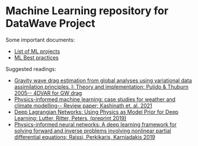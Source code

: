 # Machine Learning repository for DataWave Project

Some important documents:
- [List of ML projects](https://docs.google.com/document/d/1FmNPsKmJMUlQSOMqIJqnIMoTtq-lS6NVvxySHT1ofyA/edit?usp=sharing)
- [ML Best practices](https://docs.google.com/document/d/1uKO1Lq3CVk5TAQaS4hMLP0MBCOqgw9ftpkJARWzljYc/edit?usp=sharing)

Suggested readings:
- [Gravity wave drag estimation from global analyses using variational data assimilation principles. I: Theory and implementation; Pulido & Thuburn 2005-- 4DVAR for GW drag](https://rmets.onlinelibrary.wiley.com/doi/pdfdirect/10.1256/qj.04.116?casa_token=nTw79Csqq5oAAAAA:Ru3Do4Cbc1KUpeHdLsKsiMugYgfThLHp9NCsuxXkdrkmLTyJF4xuEd1A_hnN9YgR4s5-w4994HTjFLXa)
- [Physics-informed machine learning: case studies for weather and climate modelling-- Review paper; Kashinath et. al. 2021](https://royalsocietypublishing.org/doi/abs/10.1098/rsta.2020.0093)
- [Deep Lagrangian Networks: Using Physics as Model Prior for Deep Learning; Lutter, Ritter, Peters, (preprint 2019)](https://arxiv.org/abs/1907.04490)
- [Physics-informed neural networks: A deep learning framework for solving forward and inverse problems involving nonlinear partial differential equations; Raissi, Perkikaris, Karniadakis 2019](https://www.sciencedirect.com/science/article/pii/S0021999118307125?casa_token=J7l1NOS0G1cAAAAA:RoqBGApY_O8anPdRcK2q9MiXtrybJNziHVFHjB_bGswGy7EhdQXWTC1qIY8BaS8z0Mkn3Pk)
